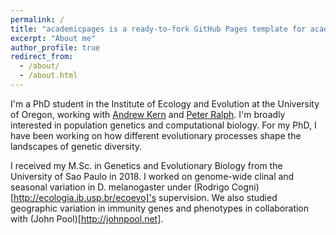 ```yaml
---
permalink: /
title: "academicpages is a ready-to-fork GitHub Pages template for academic personal websites"
excerpt: "About me"
author_profile: true
redirect_from: 
  - /about/
  - /about.html
---
```


I'm a PhD student in the Institute of Ecology and Evolution at the University of Oregon, working with [Andrew Kern](http://kernlab.org) and [Peter Ralph](https://pages.uoregon.edu/plr/). I'm broadly interested in population genetics and computational biology. For my PhD, I have been working on how different evolutionary processes shape the landscapes of genetic diversity.

I received my M.Sc. in Genetics and Evolutionary Biology from the University of Sao Paulo in 2018. I worked on genome-wide clinal and seasonal variation in D. melanogaster under (Rodrigo Cogni)[http://ecologia.ib.usp.br/ecoevo]'s supervision. We also studied geographic variation in immunity genes and phenotypes in collaboration with (John Pool)[http://johnpool.net].
